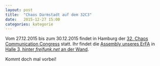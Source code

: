 ```yaml
---
layout: post
title:  "Chaos Darmstadt auf dem 32C3"
date:   2015-12-27 15:00
categories: kategorie
---
```


Vom 27.12.2015 bis zum 30.12.2015 findet in Hamburg der [32. Chaos Communication Congress](https://events.ccc.de/category/congress/32c3/) statt.
Ihr findet die [Assembly unseres ErFA](https://events.ccc.de/congress/2015/wiki/Assembly:Chaos_Darmstadt) in [Halle 3, hinter *freifunk.net* an der Wand](https://c3nav.de/dcccda).

Kommt doch mal vorbei!

